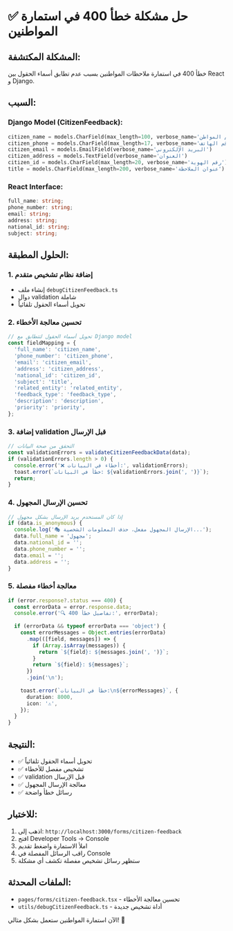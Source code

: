 # ✅ حل مشكلة خطأ 400 في استمارة المواطنين

## المشكلة المكتشفة:
خطأ 400 في استمارة ملاحظات المواطنين بسبب عدم تطابق أسماء الحقول بين React و Django.

## السبب:
### Django Model (CitizenFeedback):
```python
citizen_name = models.CharField(max_length=100, verbose_name='اسم المواطن')
citizen_phone = models.CharField(max_length=17, verbose_name='رقم الهاتف')
citizen_email = models.EmailField(verbose_name='البريد الإلكتروني')
citizen_address = models.TextField(verbose_name='العنوان')
citizen_id = models.CharField(max_length=20, verbose_name='رقم الهوية')
title = models.CharField(max_length=200, verbose_name='عنوان الملاحظة')
```

### React Interface:
```typescript
full_name: string;
phone_number: string;
email: string;
address: string;
national_id: string;
subject: string;
```

## الحلول المطبقة:

### 1. إضافة نظام تشخيص متقدم
- إنشاء ملف `debugCitizenFeedback.ts`
- دوال validation شاملة
- تحويل أسماء الحقول تلقائياً

### 2. تحسين معالجة الأخطاء
```typescript
// تحويل أسماء الحقول لتتطابق مع Django model
const fieldMapping = {
  'full_name': 'citizen_name',
  'phone_number': 'citizen_phone',
  'email': 'citizen_email',
  'address': 'citizen_address',
  'national_id': 'citizen_id',
  'subject': 'title',
  'related_entity': 'related_entity',
  'feedback_type': 'feedback_type',
  'description': 'description',
  'priority': 'priority',
};
```

### 3. إضافة validation قبل الإرسال
```typescript
// التحقق من صحة البيانات
const validationErrors = validateCitizenFeedbackData(data);
if (validationErrors.length > 0) {
  console.error('❌ أخطاء في البيانات:', validationErrors);
  toast.error(`خطأ في البيانات: ${validationErrors.join(', ')}`);
  return;
}
```

### 4. تحسين الإرسال المجهول
```typescript
// إذا كان المستخدم يريد الإرسال بشكل مجهول
if (data.is_anonymous) {
  console.log('🎭 الإرسال المجهول مفعل، حذف المعلومات الشخصية...');
  data.full_name = 'مجهول';
  data.national_id = '';
  data.phone_number = '';
  data.email = '';
  data.address = '';
}
```

### 5. معالجة أخطاء مفصلة
```typescript
if (error.response?.status === 400) {
  const errorData = error.response.data;
  console.error('🔍 تفاصيل خطأ 400:', errorData);
  
  if (errorData && typeof errorData === 'object') {
    const errorMessages = Object.entries(errorData)
      .map(([field, messages]) => {
        if (Array.isArray(messages)) {
          return `${field}: ${messages.join(', ')}`;
        }
        return `${field}: ${messages}`;
      })
      .join('\n');
    
    toast.error(`خطأ في البيانات:\n${errorMessages}`, {
      duration: 8000,
      icon: '⚠️',
    });
  }
}
```

## النتيجة:
- ✅ تحويل أسماء الحقول تلقائياً
- ✅ تشخيص مفصل للأخطاء
- ✅ validation قبل الإرسال
- ✅ معالجة الإرسال المجهول
- ✅ رسائل خطأ واضحة

## للاختبار:
1. اذهب إلى: `http://localhost:3000/forms/citizen-feedback`
2. افتح Developer Tools → Console
3. املأ الاستمارة واضغط تقديم
4. راقب الرسائل المفصلة في Console
5. ستظهر رسائل تشخيص مفصلة تكشف أي مشكلة

## الملفات المحدثة:
- `pages/forms/citizen-feedback.tsx` - تحسين معالجة الأخطاء
- `utils/debugCitizenFeedback.ts` - أداة تشخيص جديدة

الآن استمارة المواطنين ستعمل بشكل مثالي! 🎉

